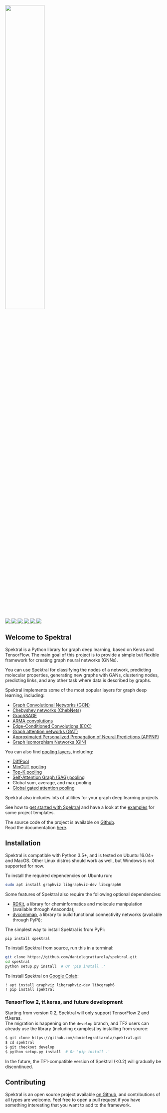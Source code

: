 <img src="https://danielegrattarola.github.io/spektral/img/logo_dark.svg" width="50%"/>
<br><br>
<a href="https://pypi.python.org/pypi/spektral/">
    <img src="https://img.shields.io/pypi/pyversions/spektral.svg" style="width: auto !important" />
</a>
<a href="https://pypi.org/project/spektral/">
    <img src="https://badge.fury.io/py/spektral.svg" style="width: auto !important" />
</a>
<a href="https://travis-ci.org/danielegrattarola/spektral">
    <img src="https://travis-ci.org/danielegrattarola/spektral.svg?branch=master" style="width: auto !important" />
</a>
<a href="https://github.com/danielegrattarola/spektral/actions?query=workflow%3AExamples">
    <img src="https://github.com/danielegrattarola/spektral/workflows/Examples/badge.svg" style="width: auto !important" />
</a>                                                                                                                       
<a href="https://codecov.io/github/danielegrattarola/spektral?branch=develop">
    <img src="https://codecov.io/gh/danielegrattarola/spektral/branch/develop/graph/badge.svg" style="width: auto !important" />
</a>
<a href="https://github.com/danielegrattarola/spektral">
    <img src="https://img.shields.io/badge/contributions-welcome-brightgreen.svg?style=flat" style="width: auto !important" />
</a>

## Welcome to Spektral
Spektral is a Python library for graph deep learning, based on Keras and TensorFlow.
The main goal of this project is to provide a simple but flexible framework for creating graph neural networks (GNNs).

You can use Spektral for classifying the nodes of a network, predicting molecular properties, generating new graphs with GANs, clustering nodes, predicting links, and any other task where data is described by graphs. 

Spektral implements some of the most popular layers for graph deep learning, including: 

- [Graph Convolutional Networks (GCN)](https://arxiv.org/abs/1609.02907)
- [Chebyshev networks (ChebNets)](https://arxiv.org/abs/1606.09375)
- [GraphSAGE](https://arxiv.org/abs/1706.02216)
- [ARMA convolutions](https://arxiv.org/abs/1901.01343)
- [Edge-Conditioned Convolutions (ECC)](https://arxiv.org/abs/1704.02901)
- [Graph attention networks (GAT)](https://arxiv.org/abs/1710.10903)
- [Approximated Personalized Propagation of Neural Predictions (APPNP)](https://arxiv.org/abs/1810.05997)
- [Graph Isomorphism Networks (GIN)](https://arxiv.org/abs/1810.00826)

You can also find [pooling layers](https://danielegrattarola.github.io/spektral/layers/pooling/), including:

- [DiffPool](https://arxiv.org/abs/1806.08804)
- [MinCUT pooling](https://arxiv.org/abs/1907.00481)
- [Top-K pooling](http://proceedings.mlr.press/v97/gao19a/gao19a.pdf)
- [Self-Attention Graph (SAG) pooling](https://arxiv.org/abs/1904.08082)
- Global sum, average, and max pooling
- [Global gated attention pooling](https://arxiv.org/abs/1511.05493)

Spektral also includes lots of utilities for your graph deep learning projects.  

See how to [get started with Spektral](https://danielegrattarola.github.io/spektral/getting-started/) and have a look at the [examples](https://danielegrattarola.github.io/spektral/examples/) for some project templates.

The source code of the project is available on [Github](https://github.com/danielegrattarola/spektral).  
Read the documentation [here](https://spektral.graphneural.network).

## Installation
Spektral is compatible with Python 3.5+, and is tested on Ubuntu 16.04+ and MacOS. 
Other Linux distros should work as well, but Windows is not supported for now. 

To install the required dependencies on Ubuntu run:

```bash
sudo apt install graphviz libgraphviz-dev libcgraph6
```

Some features of Spektral also require the following optional dependencies:

 - [RDKit](http://www.rdkit.org/docs/index.html), a library for cheminformatics and molecule manipulation (available through Anaconda);
 - [dyconnmap](https://github.com/makism/dyconnmap), a library to build functional connectivity networks (available through PyPi);

The simplest way to install Spektral is from PyPi: 

```bash
pip install spektral
```

To install Spektral from source, run this in a terminal:

```bash
git clone https://github.com/danielegrattarola/spektral.git
cd spektral
python setup.py install  # Or 'pip install .'
```

To install Spektral on [Google Colab](https://colab.research.google.com/):

```jupyter
! apt install graphviz libgraphviz-dev libcgraph6
! pip install spektral
```

### TensorFlow 2, tf.keras, and future development
Starting from version 0.2, Spektral will only support TensorFlow 2 and tf.keras.  
The migration is happening on the `develop` branch, and TF2 users can already use the library (including examples) by installing from source:

```bash
$ git clone https://github.com/danielegrattarola/spektral.git
$ cd spektral
$ git checkout develop
$ python setup.py install  # Or 'pip install .'
```

In the future, the TF1-compatible version of Spektral (<0.2) will gradually be discontinued.  

## Contributing
Spektral is an open source project available [on Github](https://github.com/danielegrattarola/spektral), and contributions of all types are welcome. Feel free to open a pull request if you have something interesting that you want to add to the framework.

